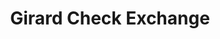 ---
title: Girard Check Exchange
slug: girard-check-exchange
updated-on: '2024-05-30T13:44:31.749Z'
created-on: '2024-05-30T13:41:46.671Z'
published-on: '2024-05-30T13:54:32.469Z'
f_city-state-2:
- cms/city/folsom-pa.md
- cms/city/drexel-hill-pa.md
- cms/city/crum-lynne-pa.md
- cms/city/clifton-heights-pa.md
f_locations:
- cms/payday-loan/girard-check-exchange-18950.md
- cms/payday-loan/girard-check-exchange-18951.md
- cms/payday-loan/girard-check-exchange-18952.md
- cms/payday-loan/girard-check-exchange-18953.md
- cms/payday-loan/girard-check-exchange-18954.md
f_states:
- cms/state/pennsylvania.md
layout: '[company].html'
tags: company
---